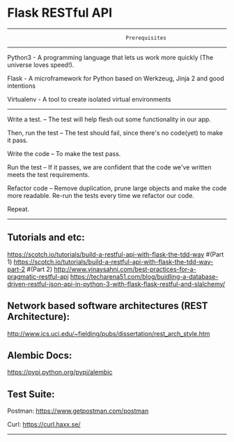 # Flask RESTful API

----------------------------------------------------------------------------------------------
                                          Prerequisites
----------------------------------------------------------------------------------------------

Python3 - A programming language that lets us work more quickly (The universe loves speed!).

Flask - A microframework for Python based on Werkzeug, Jinja 2 and good intentions

Virtualenv - A tool to create isolated virtual environments

----------------------------------------------------------------------------------------------

Write a test. – The test will help flesh out some functionality in our app.

Then, run the test – The test should fail, since there's no code(yet) to make it pass.

Write the code – To make the test pass.

Run the test – If it passes, we are confident that the code we've written meets the test requirements.

Refactor code – Remove duplication, prune large objects and make the code more readable. Re-run the tests every time we refactor our code.

Repeat.

----------------------------------------------------------------------------------------------------------------------------

Tutorials and etc: 
------------------
https://scotch.io/tutorials/build-a-restful-api-with-flask-the-tdd-way  #(Part 1)
https://scotch.io/tutorials/build-a-restful-api-with-flask-the-tdd-way-part-2 #(Part 2)
http://www.vinaysahni.com/best-practices-for-a-pragmatic-restful-api
https://techarena51.com/blog/buidling-a-database-driven-restful-json-api-in-python-3-with-flask-flask-restful-and-slalchemy/

Network based software architectures (REST Architecture):
---------------------------------------------------------
http://www.ics.uci.edu/~fielding/pubs/dissertation/rest_arch_style.htm

Alembic Docs:
-------------
https://pypi.python.org/pypi/alembic


Test Suite:
-----------

Postman:
https://www.getpostman.com/postman

Curl:
https://curl.haxx.se/

----------------------------------------------------------------------------------------------------------------------------

